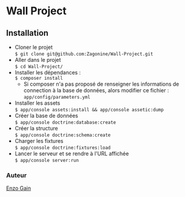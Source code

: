 Wall Project
============

## Installation
* Cloner le projet  
`$ git clone git@github.com:Zagonine/Wall-Project.git`
* Aller dans le projet  
`$ cd Wall-Project/`
* Installer les dépendances :  
`$ composer install`
  * Si composer n'a pas proposé de renseigner les informations de connection à la base de données, alors modifier ce fichier : `app/config/parameters.yml`
* Installer les assets  
`$ app/console assets:install && app/console assetic:dump`
* Créer la base de données  
`$ app/console doctrine:database:create`
* Créer la structure  
`$ app/console doctrine:schema:create`
* Charger les fixtures  
`$ app/console doctrine:fixtures:load`  
* Lancer le serveur et se rendre à l'URL affichée  
`$ app/console server:run`


### Auteur 
[Enzo Gain](https://github.com/Zagonine)
